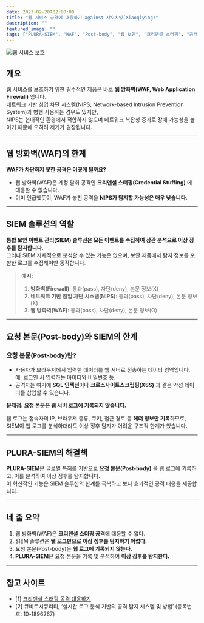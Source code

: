 ```yaml
---
date: 2023-02-20T02:00:00
title: "웹 서비스 공격에 대응하기 against 샤오치잉(Xiaoqiying)"
description: ""
featured_image: ""
tags: ["PLURA-SIEM", "WAF", "Post-body", "웹 보안", "크리덴셜 스터핑", "공격 대응"]
---
```


![웹 서비스 보호](https://github.com/user-attachments/assets/ec557af0-de13-4f7e-a253-b9f17f5b51ea)

## 개요

웹 서비스를 보호하기 위한 필수적인 제품은 바로 **웹 방화벽(WAF, Web Application Firewall)** 입니다.  
네트워크 기반 침입 차단 시스템(NIPS, Network-based Intrusion Prevention System)과 병행 사용하는 경우도 있지만,  
NIPS는 현대적인 환경에서 적합하지 않으며 네트워크 복잡성 증가로 장애 가능성을 높이기 때문에 오히려 제거가 권장됩니다.

---

## 웹 방화벽(WAF)의 한계

**WAF가 차단하지 못한 공격은 어떻게 될까요?**

- 웹 방화벽(WAF)은 계정 탈취 공격인 **크리덴셜 스터핑(Credential Stuffing)** 에 대응할 수 없습니다.  
- 이미 언급했듯이, WAF가 놓친 공격을 **NIPS가 탐지할 가능성은 매우 낮습니다.**

---

## SIEM 솔루션의 역할

**통합 보안 이벤트 관리(SIEM) 솔루션은 모든 이벤트를 수집하여 상관 분석으로 이상 징후를 탐지합니다.**  
그러나 SIEM 자체적으로 분석할 수 있는 기능은 없으며, 보안 제품에서 탐지 정보를 포함한 로그를 수집해야만 동작합니다.

> **예시:**  
> 1) **방화벽(Firewall)**: 통과(pass), 차단(deny), 본문 정보(X)  
> 2) **네트워크 기반 침입 차단 시스템(NIPS)**: 통과(pass), 차단(deny), 본문 정보(X)  
> 3) **웹 방화벽(WAF)**: 통과(pass), 차단(deny), 본문 정보(O)

---

## 요청 본문(Post-body)와 SIEM의 한계

### 요청 본문(Post-body)란?

- 사용자가 브라우저에서 입력한 데이터를 웹 서버로 전송하는 데이터 영역입니다.  
  예: 로그인 시 입력하는 아이디와 비밀번호 등.  
- 공격자는 여기에 **SQL 인젝션**이나 **크로스사이트스크립팅(XSS)** 과 같은 악성 데이터를 삽입할 수 있습니다.

**문제점: 요청 본문은 웹 서버 로그에 기록되지 않습니다.**

웹 로그는 접속자의 IP, 브라우저 종류, 쿠키, 접근 경로 등 **헤더 정보만 기록**하므로,  
SIEM이 웹 로그를 분석하더라도 이상 징후 탐지가 어려운 구조적 한계가 있습니다.

---

## PLURA-SIEM의 해결책

**PLURA-SIEM**은 글로벌 특허를 기반으로 **요청 본문(Post-body)** 을 웹 로그에 기록하고, 이를 분석하여 이상 징후를 탐지합니다.  
이 혁신적인 기능은 SIEM 솔루션의 한계를 극복하고 보다 효과적인 공격 대응을 제공합니다.

---

## 네 줄 요약

1) 웹 방화벽(WAF)은 **크리덴셜 스터핑 공격**에 대응할 수 없다.  
2) SIEM 솔루션은 **웹 로그만으로 이상 징후를 탐지하기 어렵다.**  
3) 요청 본문(Post-body)은 **웹 로그에 기록되지 않는다.**  
4) **PLURA-SIEM**은 요청 본문을 기록 및 분석하여 **이상 징후를 탐지한다.**

---

## 참고 사이트

- [1] [크리덴셜 스터핑 공격 대응하기](https://blog.plura.io/ko/respond/credential_stuffing_response/)  
- [2] 큐비트시큐리티, ‘실시간 로그 분석 기반의 공격 탐지 시스템 및 방법’ (등록번호: 10-1896267)
